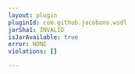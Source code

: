 ```yaml
---
layout: plugin
pluginId: com.github.jacobono.wsdl
jarSha1: INVALID
isJarAvailable: true
error: NONE
violations: []

---
```

